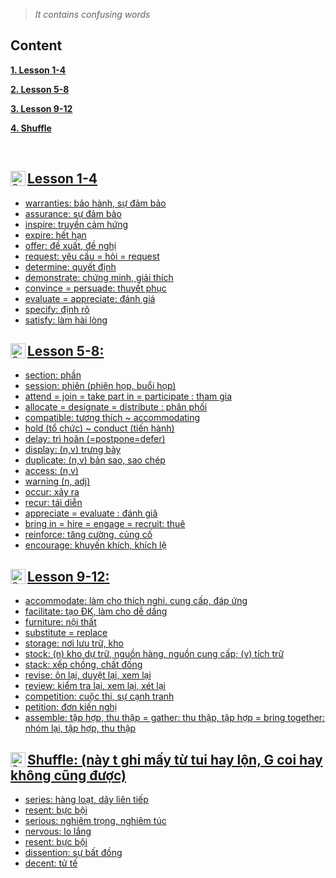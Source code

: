 > *It contains confusing words*


<div id="content"/>

## Content

**[1. Lesson 1-4](#heading--1)**

**[2. Lesson 5-8](#heading--2)**

**[3. Lesson 9-12](#heading--3)**

**[4. Shuffle](#heading--4)**

<br>

<div id="heading--1"/>

<a href=#content>
  <img align="left" alt="Quynh's Facebook" width="24px" src="https://img.icons8.com/material-outlined/24/fa314a/content.png" />
  
## Lesson 1-4
- warranties: bảo hành, sự đảm bảo
- assurance: sự đảm bảo
- inspire: truyền cảm hứng
- expire: hết hạn
- offer: đề xuất, đề nghị
- request: yêu cầu = hỏi = request
- determine: quyết định
- demonstrate: chứng minh, giải thích
- convince = persuade: thuyết phục
- evaluate = appreciate: đánh giá 
- specify: định rõ 
- satisfy: làm hài lòng 

<div id="heading--2"/>
  
<a href=#content>
  <img align="left" alt="Quynh's Facebook" width="24px" src="https://img.icons8.com/material-outlined/24/fa314a/content.png" />

## Lesson 5-8:
- section: phần
- session: phiên (phiên họp, buổi họp)
- attend = join = take part in = participate : tham gia 
- allocate = designate = distribute : phân phối 
- compatible: tương thích ~ accommodating 
- hold (tổ chức) ~ conduct (tiến hành)
- delay: trì hoãn (=postpone=defer)
- display: (n,v) trưng bày
- duplicate: (n,v) bản sao, sao chép
- access: (n,v)
- warning (n, adj)
- occur: xảy ra
- recur: tái diễn
- appreciate = evaluate : đánh giâ
- bring in = hire = engage = recruit: thuê
- reinforce: tăng cường, củng cố
- encourage: khuyến khích, khích lệ

<div id="heading--3"/>
  
<a href=#content>
  <img align="left" alt="Quynh's Facebook" width="24px" src="https://img.icons8.com/material-outlined/24/fa314a/content.png" />

## Lesson 9-12: 
- accommodate: làm cho thích nghi, cung cấp, đáp ứng 
- facilitate: tạo ĐK, làm cho dễ dầng 
- furniture: nội thất 
- substitute = replace 
- storage: nơi lưu trữ, kho
- stock: (n) kho dự trữ, nguồn hàng, nguồn cung cấp; (v) tích trữ
- stack: xếp chồng, chất đống
- revise: ôn lại, duyệt lại, xem lại
- review: kiểm tra lại, xem lại, xét lại
- competition: cuộc thi, sự cạnh tranh
- petition: đơn kiến nghị
- assemble: tập hợp, thu thập = gather: thu thập, tập hợp = bring together: nhóm lại, tập hợp, thu thập

<div id="heading--4"/>
  
<a href=#content>
  <img align="left" alt="Quynh's Facebook" width="24px" src="https://img.icons8.com/material-outlined/24/fa314a/content.png" />

## Shuffle: (này t ghi mấy từ tui hay lộn, G coi hay không cũng được)
- series: hàng loạt, dãy liên tiếp 
- resent: bực bội   
- serious: nghiêm trọng, nghiêm túc 
- nervous: lo lắng
- resent: bực bội 
- dissention: sự bất đồng  
- decent: tử tế
